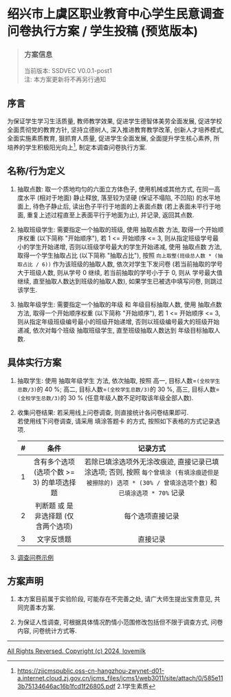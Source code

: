 # 绍兴市上虞区职业教育中心学生民意调查问卷执行方案 / 学生投稿 (预览版本)
> ### 方案信息
> 当前版本: SSDVEC V0.0.1-post1 <br>
> 注: 本方案更新将不再另行通知

## 序言
为保证学生学习生活质量, 教师教学效果, 促进学生德智体美劳全面发展, 促进学校全面贯彻党的教育方针, 坚持立德树人, 深入推进教育教学改革, 创新人才培养模式, 全面实施素质教育, 狠抓育人质量, 促进学生全面发展, 全面提升学生核心素养, 所培养的学生积极阳光向上[^1], 制定本调查问卷执行方案.

## 名称/行为定义
1. 抽取点数: 取一个质地均匀的六面立方体色子, 使用机械或其他方式, 在同一高度水平 (相对于地面) 静止释放, 落至较为坚硬 (保证不塌陷, 不凹陷) 的水平地面上, 待色子静止后, 读出色子平行于地面的上表面点数 (若上表面未平行于地面, 重复上述过程直至上表面平行于地面为止), 并记录, 返回其点数.

2. 抽取班级学生: 需要指定一个抽取的班级, 使用 抽取点数 方法, 取得一个开始顺序权重 (以下简称 "开始顺序"), 若 1 <= 开始顺序 <= 3, 则从指定班级学号最小的学生开始递增, 否则以班级学号最大的学生开始递减, 使用 抽取点数 方法, 取得一个学生抽取占比 (以下简称 "抽取占比"), 按照 `向上取整(班级总人数 * (抽取占比 / 6))` 作为该班级的抽取人数, 依次对学生下发问卷 (若当前抽取的学号大于班级人数, 则从学号 0 继续, 若当前抽取的学号小于于 0, 则从 学号最大值 继续, 直至抽取人数达到班级的抽取人数), 如果学生已被选中填写问卷, 则跳过该学生.

3. 抽取年级学生: 需要指定一个抽取的年级 和 年级目标抽取人数, 使用 抽取点数 方法, 取得一个开始顺序权重 (以下简称 "开始顺序"), 若 1 <= 开始顺序 <= 3, 则从指定年级班级编号最小的班级开始递增, 否则以班级编号最大的班级开始递减, 依次对每个班级 抽取班级学生, 直至班级抽取人数达到 年级目标抽取人数.

## 具体实行方案
1. 抽取学生: 使用 抽取年级学生 方法, 依次抽取, 按照 高一, 目标人数=`(全校学生总数/3)`的 40 %; 高二, 目标人数=`(全校学生总数/3)`的 30 %, 高三, 目标人数=`(全校学生总数/3)`的 30 % (任意年级人数不足时取该年级全部人数).

2. 收集问卷结果: 若采用线上问卷调查, 则直接统计各问卷结果即可. <br>
若使用线下问卷调查, 请采用 填涂答题卡 的方式, 按照如下表格的方式记录选项.

    | # | 条件 | 记录方式 |
    | :-: | :-: | :-: |
    | 1 | 含有多个选项 (选项个数 >= 3) 的单项选择题 | 若除已填涂选项外无涂改痕迹, 直接记录已填涂选项; 否则, 按照 `每个曾填涂 (有填涂痕迹但是被擦除的) 选项 * (30% / 曾填涂选项个数)` 和 `已填涂选项 * 70%` 记录 |
    | 2 | 判断题 或 是非选择题 (仅含两个选项) | 每个选项直接记录 |
    | 3 | 文字反馈题 | 直接记录 |

3. [调查问卷示例](./survey-example.md)

## 方案声明
1. 本方案目前属于实验阶段, 可能存在不完善之处, 请广大师生提出宝贵意见, 共同完善本方案.

2. 为保证人性调查, 可根据具体情况酌情小范围修改包括但不限于调查方式, 问卷内容, 问卷统计方式等.

---

[All Rights Reversed. Copyright (c) 2024, lovemilk](https://aka.lovemilk.top/68)

[^1]: <https://zjjcmspublic.oss-cn-hangzhou-zwynet-d01-a.internet.cloud.zj.gov.cn/jcms_files/jcms1/web3011/site/attach/0/585e113b75134646ac16b1fcd1f26805.pdf> 2.1学生素质
